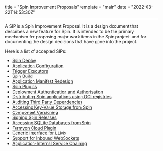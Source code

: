 title = "Spin Improvement Proposals"
template = "main"
date = "2022-03-22T14:53:30Z"

---

A SIP is a Spin Improvement Proposal. It is a design document that describes a
new feature for Spin. It is intended to be the primary mechanism for proposing
major work items in the Spin project, and for documenting the design decisions
that have gone into the project.

Here is a list of accepted SIPs:

- [Spin Deploy](../sips/001-spin-deploy.md)
- [Application Configuration](../sips/002-app-config.md)
- [Trigger Executors](../sips/003-trigger-executors.md)
- [Spin Build](../sips/004-spin-build.md)
- [Application Manifest Redesign](../sips/005-manifest-redesign.md)
- [Spin Plugins](../sips/006-spin-plugins.md)
- [Deployment Authentication and Authorisation](../sips/007-deployment-auth.md)
- [Distributing Spin applications using OCI registries](../sips/008-using-oci-registries.md)
- [Auditing Third Party Dependencies](../sips/009-auditing-third-party-dependencies.md)
- [Accessing Key-Value Storage from Spin](../sips/010-key-value.md)
- [Component Versioning](../sips/011-component-versioning.md)
- [Signing Spin Releases](../sips/012-signing-spin-releases.md)
- [Accessing SQLite Databases from Spin](../sips/013-sqlite.md)
- [Fermyon Cloud Plugin](../sips/014-cloud-plugin.md)
- [Generic Interface for LLMs](../sips/015-llm.md)
- [Support for Inbound WebSockets](../sips/016-inbound-websockets.md)
- [Application-Internal Service Chaining](../sips/017-service-chaining.md)
